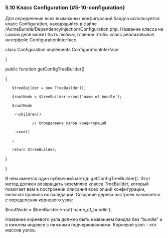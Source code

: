 ### 5.10 Класс Configuration {#5-10-configuration}

Для определения всех возможных конфигураций бандла используется класс Configuration, находящийся в файле /AcmeBundle/DependencyInjection/Configuration.php. Название класса на самом деле может быть любым, главное чтобы класс реализовывал интерфейс ConfigurationInterface.

class Configuration implements ConfigurationInterface

{

   public function getConfigTreeBuilder()

   {

       $treeBuilder = new TreeBuilder();

       $rootNode = $treeBuilder->root('name_of_bundle');

       $rootNode

        ->children()

                // Определение узлов конфигураций

        ->end()

       ;

       return $treeBuilder;

   }

}

В нём имеется один публичный метод: getConfigTreeBuilder(). Этот метод должен возвращать экземпляр класса TreeBuilder, который помогает вам в построении описания всех опций конфигурации, включая правила их валидаций. Создание дерева настроек начинается с определения корневого узла:

$rootNode = $treeBuilder->root('name_of_bundle');

Название корневого узла должно быть названием бандла без “bundle” и в нижнем индексе с нижними подчеркиваниями. Корневой узел - это массив узлов.